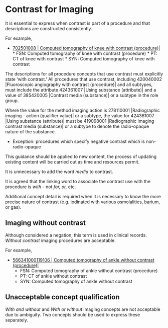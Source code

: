 # Contrast for Imaging

It is essential to express when contrast is part of a procedure and that descriptions are constructed consistently.

For example,

* [702501008 | Computed tomography of knee with contrast (procedure)|](http://snomed.info/id/702501008) \* FSN: Computed tomography of knee with contrast (procedure) \* PT: CT of knee with contrast \* SYN: Computed tomography of knee with contrast

The descriptions for all procedure concepts that use contrast must explicitly state ‘with contrast.’ All procedures that use contrast, including 420040002 |Fluoroscopic angiography with contrast (procedure)| and all subtypes, must include the attribute 424361007 |Using substance (attribute)| and a value of 385420005 |Contrast media (substance)| or a subtype in the role group.

Where the value for the method imaging action is 278110001 |Radiographic imaging - action (qualifier value)| or a subtype, the value for 424361007 |Using substance (attribute)| must be 419098001 |Radiographic imaging contrast media (substance)| or a subtype to denote the radio-opaque nature of the substance.

* Exception: procedures which specify negative contrast which is non-radio-opaque

This guidance should be applied to new content, the process of updating existing content will be carried out as time and resources permit.

It is unnecessary to add the word _media_ to contrast.

It is agreed that the linking word to associate the contrast use with the procedure is _with_ - not _for,_ _or,_ etc.

Additional concept detail is required when it is necessary to know the more precise nature of contrast (e.g. iodinated with various osmolalities, barium, or gas).

## Imaging without contrast

Although considered a negation, this term is used in clinical records. _Without contrast_ imaging procedures are acceptable.

For example,

* [566341000119106 | Computed tomography of ankle without contrast (procedure)|](http://snomed.info/id/566341000119106)&#x20;
  * FSN: Computed tomography of ankle without contrast (procedure)&#x20;
  * PT: CT of ankle without contrast&#x20;
  * SYN: Computed tomography of ankle without contrast

## Unacceptable concept qualification

_With and without_ and _With or without_ imaging concepts are not acceptable due to ambiguity. Two concepts should be used to express these separately.
